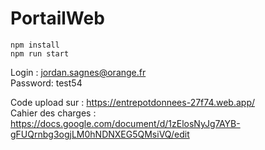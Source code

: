 # PortailWeb  

```
npm install
npm run start
```

Login : jordan.sagnes@orange.fr  
Password: test54

Code upload sur : https://entrepotdonnees-27f74.web.app/  
Cahier des charges : https://docs.google.com/document/d/1zElosNyJg7AYB-gFUQrnbg3ogjLM0hNDNXEG5QMsiVQ/edit
